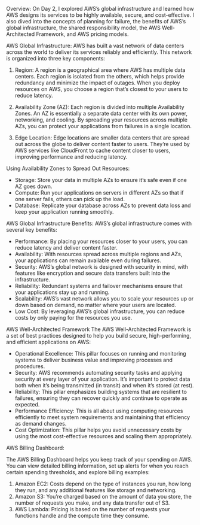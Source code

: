 Overview: 
On Day 2, I explored AWS’s global infrastructure and learned how AWS designs its services to be highly available, secure, and cost-effective. I also dived into the concepts of planning for failure, the benefits of AWS’s global infrastructure, the shared responsibility model, the AWS Well-Architected Framework, and AWS pricing models.

AWS Global Infrastructure:
AWS has built a vast network of data centers across the world to deliver its services reliably and efficiently. This network is organized into three key components:

1. Region:
A region is a geographical area where AWS has multiple data centers. Each region is isolated from the others, which helps provide redundancy and minimize the impact of outages. When you deploy resources on AWS, you choose a region that’s closest to your users to reduce latency.

2. Availability Zone (AZ):
Each region is divided into multiple Availability Zones. An AZ is essentially a separate data center with its own power, networking, and cooling. By spreading your resources across multiple AZs, you can protect your applications from failures in a single location.

3. Edge Location:
Edge locations are smaller data centers that are spread out across the globe to deliver content faster to users. They’re used by AWS services like CloudFront to cache content closer to users, improving performance and reducing latency.

Using Availability Zones to Spread Out Resources:
* Storage: Store your data in multiple AZs to ensure it’s safe even if one AZ goes down.
* Compute: Run your applications on servers in different AZs so that if one server fails, others can pick up the load.
* Database: Replicate your database across AZs to prevent data loss and keep your application running smoothly.

AWS Global Infrastructure Benefits:
AWS’s global infrastructure comes with several key benefits:

* Performance: By placing your resources closer to your users, you can reduce latency and deliver content faster.
* Availability: With resources spread across multiple regions and AZs, your applications can remain available even during failures.
* Security: AWS’s global network is designed with security in mind, with features like encryption and secure data transfers built into the infrastructure.
* Reliability: Redundant systems and failover mechanisms ensure that your applications stay up and running.
* Scalability: AWS’s vast network allows you to scale your resources up or down based on demand, no matter where your users are located.
* Low Cost: By leveraging AWS’s global infrastructure, you can reduce costs by only paying for the resources you use.


AWS Well-Architected Framework
The AWS Well-Architected Framework is a set of best practices designed to help you build secure, high-performing, and efficient applications on AWS:

* Operational Excellence: This pillar focuses on running and monitoring systems to deliver business value and improving processes and procedures.
* Security: AWS recommends automating security tasks and applying security at every layer of your application. It’s important to protect data both when it’s being transmitted (in transit) and when it’s stored (at rest).
* Reliability: This pillar emphasizes building systems that are resilient to failures, ensuring they can recover quickly and continue to operate as expected.
* Performance Efficiency: This is all about using computing resources efficiently to meet system requirements and maintaining that efficiency as demand changes.
* Cost Optimization: This pillar helps you avoid unnecessary costs by using the most cost-effective resources and scaling them appropriately.

AWS Billing Dashboard:

The AWS Billing Dashboard helps you keep track of your spending on AWS. You can view detailed billing information, set up alerts for when you reach certain spending thresholds, and explore billing examples:

1. Amazon EC2: Costs depend on the type of instances you run, how long they run, and any additional features like storage and networking.
2. Amazon S3: You’re charged based on the amount of data you store, the number of requests you make, and any data transfer out of S3.
3. AWS Lambda: Pricing is based on the number of requests your functions handle and the compute time they consume.